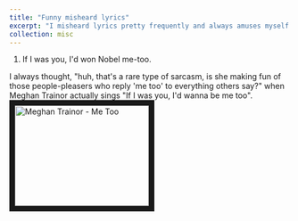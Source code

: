 ```yaml
---
title: "Funny misheard lyrics"
excerpt: "I misheard lyrics pretty frequently and always amuses myself and folks around me. Then one day I thought, well, I might as well keep a log to amuse myself later and hopefully bring some laughter to more folks. Be aware! Bad jokes ahead!"
collection: misc
---
```


1. If I was you, I'd won Nobel me-too.

I always thought, "huh, that's a rare type of sarcasm, is she making fun of those people-pleasers who reply 'me too' to everything others say?" when Meghan Trainor actually sings "If I was you, I'd wanna be me too".
<a href="http://www.youtube.com/watch?feature=player_embedded&v=qDRORgoZxZU" target="_blank"><img src="http://img.youtube.com/vi/qDRORgoZxZU/0.jpg" alt="Meghan Trainor - Me Too" width="240" height="180" border="10" /></a>
